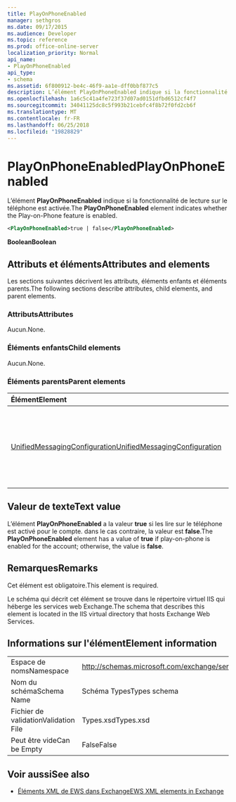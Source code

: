 ```yaml
---
title: PlayOnPhoneEnabled
manager: sethgros
ms.date: 09/17/2015
ms.audience: Developer
ms.topic: reference
ms.prod: office-online-server
localization_priority: Normal
api_name:
- PlayOnPhoneEnabled
api_type:
- schema
ms.assetid: 6f800912-be4c-46f9-aa1e-dff0bbf877c5
description: L’élément PlayOnPhoneEnabled indique si la fonctionnalité de lecture sur le téléphone est activée.
ms.openlocfilehash: 1a6c5c41a4fe723f37d07ad0151dfbd6512cf4f7
ms.sourcegitcommit: 34041125dc8c5f993b21cebfc4f8b72f0fd2cb6f
ms.translationtype: MT
ms.contentlocale: fr-FR
ms.lasthandoff: 06/25/2018
ms.locfileid: "19828829"
---
```

# <a name="playonphoneenabled"></a><span data-ttu-id="d33b9-103">PlayOnPhoneEnabled</span><span class="sxs-lookup"><span data-stu-id="d33b9-103">PlayOnPhoneEnabled</span></span>

<span data-ttu-id="d33b9-104">L’élément **PlayOnPhoneEnabled** indique si la fonctionnalité de lecture sur le téléphone est activée.</span><span class="sxs-lookup"><span data-stu-id="d33b9-104">The **PlayOnPhoneEnabled** element indicates whether the Play-on-Phone feature is enabled.</span></span> 
  
```XML
<PlayOnPhoneEnabled>true | false</PlayOnPhoneEnabled>
```

 <span data-ttu-id="d33b9-105">**Boolean**</span><span class="sxs-lookup"><span data-stu-id="d33b9-105">**Boolean**</span></span>
## <a name="attributes-and-elements"></a><span data-ttu-id="d33b9-106">Attributs et éléments</span><span class="sxs-lookup"><span data-stu-id="d33b9-106">Attributes and elements</span></span>

<span data-ttu-id="d33b9-107">Les sections suivantes décrivent les attributs, éléments enfants et éléments parents.</span><span class="sxs-lookup"><span data-stu-id="d33b9-107">The following sections describe attributes, child elements, and parent elements.</span></span>
  
### <a name="attributes"></a><span data-ttu-id="d33b9-108">Attributs</span><span class="sxs-lookup"><span data-stu-id="d33b9-108">Attributes</span></span>

<span data-ttu-id="d33b9-109">Aucun.</span><span class="sxs-lookup"><span data-stu-id="d33b9-109">None.</span></span>
  
### <a name="child-elements"></a><span data-ttu-id="d33b9-110">Éléments enfants</span><span class="sxs-lookup"><span data-stu-id="d33b9-110">Child elements</span></span>

<span data-ttu-id="d33b9-111">Aucun.</span><span class="sxs-lookup"><span data-stu-id="d33b9-111">None.</span></span>
  
### <a name="parent-elements"></a><span data-ttu-id="d33b9-112">Éléments parents</span><span class="sxs-lookup"><span data-stu-id="d33b9-112">Parent elements</span></span>

|<span data-ttu-id="d33b9-113">**Élément**</span><span class="sxs-lookup"><span data-stu-id="d33b9-113">**Element**</span></span>|<span data-ttu-id="d33b9-114">**Description**</span><span class="sxs-lookup"><span data-stu-id="d33b9-114">**Description**</span></span>|
|:-----|:-----|
|[<span data-ttu-id="d33b9-115">UnifiedMessagingConfiguration</span><span class="sxs-lookup"><span data-stu-id="d33b9-115">UnifiedMessagingConfiguration</span></span>](unifiedmessagingconfiguration.md) <br/> |<span data-ttu-id="d33b9-116">Contient des informations de configuration pour le service de messagerie unifiée.</span><span class="sxs-lookup"><span data-stu-id="d33b9-116">Contains configuration information for the Unified Messaging service.</span></span>  <br/> |
   
## <a name="text-value"></a><span data-ttu-id="d33b9-117">Valeur de texte</span><span class="sxs-lookup"><span data-stu-id="d33b9-117">Text value</span></span>

<span data-ttu-id="d33b9-118">L’élément **PlayOnPhoneEnabled** a la valeur **true** si les lire sur le téléphone est activé pour le compte. dans le cas contraire, la valeur est **false**.</span><span class="sxs-lookup"><span data-stu-id="d33b9-118">The **PlayOnPhoneEnabled** element has a value of **true** if play-on-phone is enabled for the account; otherwise, the value is **false**.</span></span>
  
## <a name="remarks"></a><span data-ttu-id="d33b9-119">Remarques</span><span class="sxs-lookup"><span data-stu-id="d33b9-119">Remarks</span></span>

<span data-ttu-id="d33b9-120">Cet élément est obligatoire.</span><span class="sxs-lookup"><span data-stu-id="d33b9-120">This element is required.</span></span>
  
<span data-ttu-id="d33b9-121">Le schéma qui décrit cet élément se trouve dans le répertoire virtuel IIS qui héberge les services web Exchange.</span><span class="sxs-lookup"><span data-stu-id="d33b9-121">The schema that describes this element is located in the IIS virtual directory that hosts Exchange Web Services.</span></span>
  
## <a name="element-information"></a><span data-ttu-id="d33b9-122">Informations sur l'élément</span><span class="sxs-lookup"><span data-stu-id="d33b9-122">Element information</span></span>

|||
|:-----|:-----|
|<span data-ttu-id="d33b9-123">Espace de noms</span><span class="sxs-lookup"><span data-stu-id="d33b9-123">Namespace</span></span>  <br/> |http://schemas.microsoft.com/exchange/services/2006/types  <br/> |
|<span data-ttu-id="d33b9-124">Nom du schéma</span><span class="sxs-lookup"><span data-stu-id="d33b9-124">Schema Name</span></span>  <br/> |<span data-ttu-id="d33b9-125">Schéma Types</span><span class="sxs-lookup"><span data-stu-id="d33b9-125">Types schema</span></span>  <br/> |
|<span data-ttu-id="d33b9-126">Fichier de validation</span><span class="sxs-lookup"><span data-stu-id="d33b9-126">Validation File</span></span>  <br/> |<span data-ttu-id="d33b9-127">Types.xsd</span><span class="sxs-lookup"><span data-stu-id="d33b9-127">Types.xsd</span></span>  <br/> |
|<span data-ttu-id="d33b9-128">Peut être vide</span><span class="sxs-lookup"><span data-stu-id="d33b9-128">Can be Empty</span></span>  <br/> |<span data-ttu-id="d33b9-129">False</span><span class="sxs-lookup"><span data-stu-id="d33b9-129">False</span></span>  <br/> |
   
## <a name="see-also"></a><span data-ttu-id="d33b9-130">Voir aussi</span><span class="sxs-lookup"><span data-stu-id="d33b9-130">See also</span></span>



- [<span data-ttu-id="d33b9-131">Éléments XML de EWS dans Exchange</span><span class="sxs-lookup"><span data-stu-id="d33b9-131">EWS XML elements in Exchange</span></span>](ews-xml-elements-in-exchange.md)

